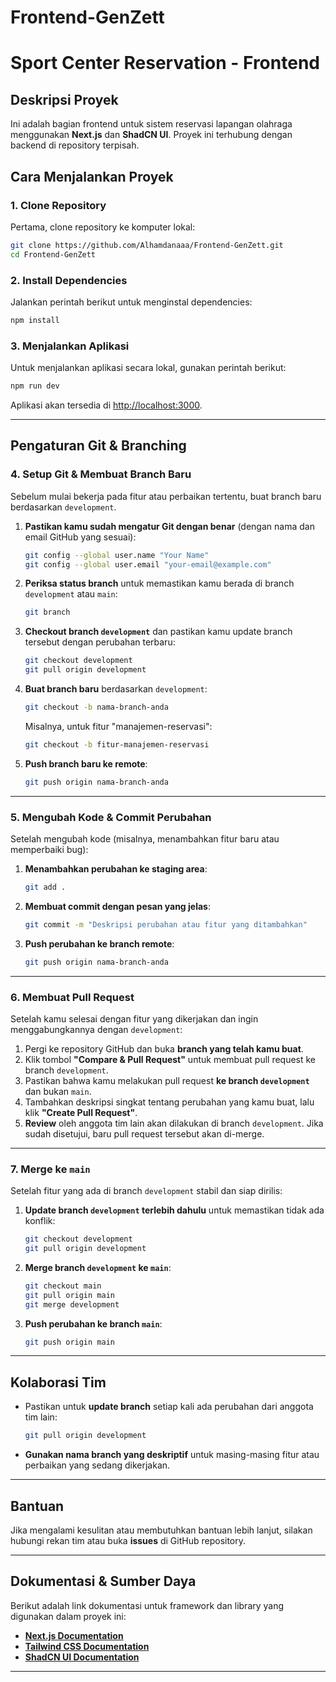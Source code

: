 # **Frontend-GenZett**  
# **Sport Center Reservation - Frontend**  

## **Deskripsi Proyek**  
Ini adalah bagian frontend untuk sistem reservasi lapangan olahraga menggunakan **Next.js** dan **ShadCN UI**. Proyek ini terhubung dengan backend di repository terpisah.  

## **Cara Menjalankan Proyek**  

### **1. Clone Repository**  
Pertama, clone repository ke komputer lokal:  
```bash
git clone https://github.com/Alhamdanaaa/Frontend-GenZett.git
cd Frontend-GenZett
```

### **2. Install Dependencies**  
Jalankan perintah berikut untuk menginstal dependencies:  
```bash
npm install
```

### **3. Menjalankan Aplikasi**  
Untuk menjalankan aplikasi secara lokal, gunakan perintah berikut:  
```bash
npm run dev
```
Aplikasi akan tersedia di [http://localhost:3000](http://localhost:3000).

---

## **Pengaturan Git & Branching**  

### **4. Setup Git & Membuat Branch Baru**  
Sebelum mulai bekerja pada fitur atau perbaikan tertentu, buat branch baru berdasarkan `development`.  

1. **Pastikan kamu sudah mengatur Git dengan benar** (dengan nama dan email GitHub yang sesuai):  
   ```bash
   git config --global user.name "Your Name"
   git config --global user.email "your-email@example.com"
   ```

2. **Periksa status branch** untuk memastikan kamu berada di branch `development` atau `main`:  
   ```bash
   git branch
   ```

3. **Checkout branch `development`** dan pastikan kamu update branch tersebut dengan perubahan terbaru:  
   ```bash
   git checkout development
   git pull origin development
   ```

4. **Buat branch baru** berdasarkan `development`:  
   ```bash
   git checkout -b nama-branch-anda
   ```
   Misalnya, untuk fitur "manajemen-reservasi":  
   ```bash
   git checkout -b fitur-manajemen-reservasi
   ```

5. **Push branch baru ke remote**:  
   ```bash
   git push origin nama-branch-anda
   ```

---

### **5. Mengubah Kode & Commit Perubahan**  
Setelah mengubah kode (misalnya, menambahkan fitur baru atau memperbaiki bug):  

1. **Menambahkan perubahan ke staging area**:  
   ```bash
   git add .
   ```

2. **Membuat commit dengan pesan yang jelas**:  
   ```bash
   git commit -m "Deskripsi perubahan atau fitur yang ditambahkan"
   ```

3. **Push perubahan ke branch remote**:  
   ```bash
   git push origin nama-branch-anda
   ```

---

### **6. Membuat Pull Request**  

Setelah kamu selesai dengan fitur yang dikerjakan dan ingin menggabungkannya dengan `development`:  

1. Pergi ke repository GitHub dan buka **branch yang telah kamu buat**.  
2. Klik tombol **"Compare & Pull Request"** untuk membuat pull request ke branch `development`.  
3. Pastikan bahwa kamu melakukan pull request **ke branch `development`** dan bukan `main`.  
4. Tambahkan deskripsi singkat tentang perubahan yang kamu buat, lalu klik **"Create Pull Request"**.  
5. **Review** oleh anggota tim lain akan dilakukan di branch `development`. Jika sudah disetujui, baru pull request tersebut akan di-merge.  

---

### **7. Merge ke `main`**  
Setelah fitur yang ada di branch `development` stabil dan siap dirilis:  

1. **Update branch `development` terlebih dahulu** untuk memastikan tidak ada konflik:  
   ```bash
   git checkout development
   git pull origin development
   ```

2. **Merge branch `development` ke `main`**:  
   ```bash
   git checkout main
   git pull origin main
   git merge development
   ```

3. **Push perubahan ke branch `main`**:  
   ```bash
   git push origin main
   ```

---

## **Kolaborasi Tim**  

- Pastikan untuk **update branch** setiap kali ada perubahan dari anggota tim lain:  
  ```bash
  git pull origin development
  ```
- **Gunakan nama branch yang deskriptif** untuk masing-masing fitur atau perbaikan yang sedang dikerjakan.  

---

## **Bantuan**  
Jika mengalami kesulitan atau membutuhkan bantuan lebih lanjut, silakan hubungi rekan tim atau buka **issues** di GitHub repository.  

---

## **Dokumentasi & Sumber Daya**  
Berikut adalah link dokumentasi untuk framework dan library yang digunakan dalam proyek ini:  

- **[Next.js Documentation](https://nextjs.org/docs)**  
- **[Tailwind CSS Documentation](https://tailwindcss.com/docs)**  
- **[ShadCN UI Documentation](https://ui.shadcn.dev/docs)**  

---
